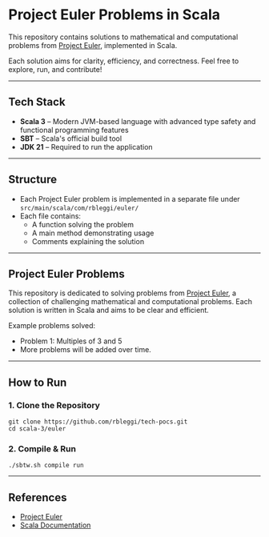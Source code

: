# Project Euler Problems in Scala

This repository contains solutions to mathematical and computational problems from [Project Euler](https://projecteuler.net/), implemented in Scala.

Each solution aims for clarity, efficiency, and correctness. Feel free to explore, run, and contribute!

---

## Tech Stack

- **Scala 3** – Modern JVM-based language with advanced type safety and functional programming features
- **SBT** – Scala's official build tool
- **JDK 21** – Required to run the application

---

## Structure

- Each Project Euler problem is implemented in a separate file under `src/main/scala/com/rbleggi/euler/`
- Each file contains:
  - A function solving the problem
  - A main method demonstrating usage
  - Comments explaining the solution

---

## Project Euler Problems

This repository is dedicated to solving problems from [Project Euler](https://projecteuler.net/), a collection of challenging mathematical and computational problems. Each solution is written in Scala and aims to be clear and efficient.

Example problems solved:
- Problem 1: Multiples of 3 and 5
- More problems will be added over time.

---

## How to Run

### 1. Clone the Repository

```shell
git clone https://github.com/rbleggi/tech-pocs.git
cd scala-3/euler
```

### 2. Compile & Run

```shell
./sbtw.sh compile run
```

---

## References

- [Project Euler](https://projecteuler.net/)
- [Scala Documentation](https://docs.scala-lang.org/)
